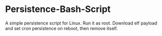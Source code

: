 # Persistence-Bash-Script

A simple persistence script for Linux. Run it as root. Download elf payload and set cron persistence on reboot, then remove itself.
